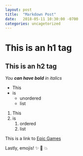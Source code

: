 ```yaml
---
layout: post
title:  "Markdown Post"
date:   2018-05-11 10:30:00 -0700
categories: uncagetorized
---
```



# This is an h1 tag
## This is an h2 tag


_You **can have bold** in italics_



* This
* is
  * unordered
  * list
  
  
1. This
1. is
   1. ordered
   1. list
   
   
This is a link to [Epic Games](https://www.epicgames.com/fortnite/en-US/battle-pass/season-4)


Lastly, emojis! :sparkles: :camel: :boom:
